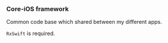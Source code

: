 ### Core-iOS framework

Common code base which shared between my different apps.

`RxSwift` is required.

